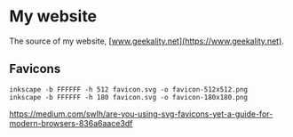 # My website

The source of my website, [www.geekality.net](https://www.geekality.net).

## Favicons

```
inkscape -b FFFFFF -h 512 favicon.svg -o favicon-512x512.png
inkscape -b FFFFFF -h 180 favicon.svg -o favicon-180x180.png
```

https://medium.com/swlh/are-you-using-svg-favicons-yet-a-guide-for-modern-browsers-836a6aace3df
